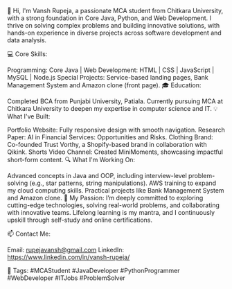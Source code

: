 👋 Hi, I'm Vansh Rupeja, a passionate MCA student from Chitkara University, with a strong foundation in Core Java, Python, and Web Development. I thrive on solving complex problems and building innovative solutions, with hands-on experience in diverse projects across software development and data analysis.

💻 Core Skills:

Programming: Core Java | 
Web Development: HTML | CSS | JavaScript | MySQL | Node.js
Special Projects: Service-based landing pages, Bank Management System and Amazon clone (front page).
🎓 Education:

Completed BCA from Punjabi University, Patiala.
Currently pursuing MCA at Chitkara University to deepen my expertise in computer science and IT.
💡 What I've Built:

Portfolio Website: Fully responsive design with smooth navigation.
Research Paper: AI in Financial Services: Opportunities and Risks.
Clothing Brand: Co-founded Trust Vorthy, a Shopify-based brand in collaboration with Qikink.
Shorts Video Channel: Created MiniMoments, showcasing impactful short-form content.
🔍 What I'm Working On:

Advanced concepts in Java and OOP, including interview-level problem-solving (e.g., star patterns, string manipulations).
AWS training to expand my cloud computing skills.
Practical projects like Bank Management System and Amazon clone.
🌟 My Passion:
I’m deeply committed to exploring cutting-edge technologies, solving real-world problems, and collaborating with innovative teams. Lifelong learning is my mantra, and I continuously upskill through self-study and online certifications.

📫 Contact Me:

Email: rupejavansh@gmail.com
LinkedIn: https://www.linkedin.com/in/vansh-rupeja/

🔗 Tags:
#MCAStudent #JavaDeveloper #PythonProgrammer #WebDeveloper #ITJobs #ProblemSolver
